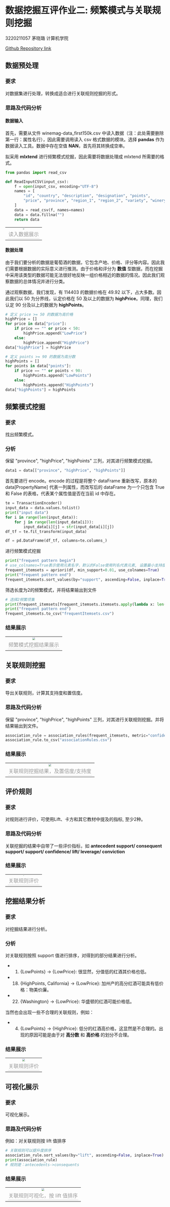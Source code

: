 # 数据挖掘互评作业二: 频繁模式与关联规则挖掘

3220211057 茅晓璐 计算机学院

[Github Repository link](https://github.com/Criinal/dataHomework2)

## 数据预处理

### 要求

对数据集进行处理，转换成适合进行关联规则挖掘的形式。

### 思路及代码分析

#### 数据输入

首先，需要从文件 winemag-data_first150k.csv 中读入数据（注：此处需要删除第一行：属性名行），因此需要调用读入 csv 格式数据的模块。选择 __pandas__ 作为数据读入工具。数据中存在空值 __NAN__，首先将其转换成空串。

拟采用 __mlxtend__ 进行频繁模式挖掘，因此需要将数据处理成 mlxtend 所需要的格式。


```Python
from pandas import read_csv

def ReadInputCSV(input_csv):
    f = open(input_csv, encoding="UTF-8")
    names = [
        "id", "country", "description", "designation", "points",
        "price", "province", "region_1", "region_2", "variety", "winery",
    ]
    data = read_csv(f, names=names)
    data = data.fillna("")
    return data
```
<center>
<table><tr>
<td><center><img style="zoom:30%"
src="./pic/1.png" border=0>
<br>
<div style="color:orange; border-bottom: 1px solid #d9d9d9;
display: inline-block;
color: #999;
padding: 2px;">读入数据展示</div>
</table>
</center>

#### 数据处理

由于我们要分析的数据是葡萄酒的数据，它包含产地、价格、评分等内容。因此我们需要根据数据的实际意义进行推测。由于价格和评分为 __数值__ 型数据，而在挖掘中采用该类型的数据可能无法很好地反映一组价格相近的数据的情况。因此我们观察数据的总体情况并进行分类。

通过观察数据，我们发现，有 114403 的数据价格在 49.92 以下，占大多数。因此我们以 50 为分界线，认定价格在 50 及以上的数据为 __highPrice__。同理，我们认定 90 分及以上的数据为 __highPoints__。

```Python
# 定义 price >= 50 的数据为高价格
highPrice = []
for price in data["price"]:
    if price == "" or price < 50:
        highPrice.append("LowPrice")
    else:
        highPrice.append("HighPrice")
data["highPrice"] = highPrice

# 定义 points >= 90 的数据为高分数
highPoints = []
for points in data["points"]:
    if price == "" or points < 90:
        highPoints.append("LowPoints")
    else:
        highPoints.append("HighPoints")
data["highPoints"] = highPoints
```

## 频繁模式挖掘

### 要求
找出频繁模式。

### 分析

保留 "province", "highPrice", "highPoints" 三列，对其进行频繁模式挖掘。

```Python
data1 = data[["province", "highPrice", "highPoints"]]
```

首先要进行 encode。encode 的过程是将整个 dataFrame 重新改写，原本的 data[PropertyName] 代表一列属性，而改写后的 dataFrame 为一个只包含 True 和 False 的表格，代表某个属性值是否在当前 id 中存在。

```Python
te = TransactionEncoder()
input_data = data.values.tolist()
print("input data")
for i in range(len(input_data)):
    for j in range(len(input_data[i])):
        input_data[i][j] = str(input_data[i][j])
df_tf = te.fit_transform(input_data)

df = pd.DataFrame(df_tf, columns=te.columns_)
```

进行频繁模式挖掘

```python
print("frequent pattern begin")
# use_colnames=True表示使用元素名字，默认的False使用列名代表元素, 设置最小支持度min_support
frequent_itemsets = apriori(df, min_support=0.01, use_colnames=True)
print("frequent pattern end")
frequent_itemsets.sort_values(by="support", ascending=False, inplace=True)
```

筛选长度为2的频繁模式，并将结果输出到文件

```Python
# 选择2频繁项集
print(frequent_itemsets[frequent_itemsets.itemsets.apply(lambda x: len(x)) == 2])
print("frequent pattern end")
frequent_itemsets.to_csv("frequentItemsets.csv")
```

### 结果展示
<center>
<table><tr>
<td><center><img style="zoom:50%"
src="./pic/2.png" border=0>
<br>
<div style="color:orange; border-bottom: 1px solid #d9d9d9;
display: inline-block;
color: #999;
padding: 2px;">频繁模式挖掘结果展示</div>
</table>
</center>

## 关联规则挖掘

### 要求
导出关联规则，计算其支持度和置信度。

### 思路及代码分析

保留 "province", "highPrice", "highPoints" 三列，对其进行关联规则挖掘。并将结果输出到文件。

```Python
association_rule = association_rules(frequent_itemsets, metric="confidence", min_threshold=0.1)
association_rule.to_csv("associationRules.csv")
```

### 结果展示
<center>
<table><tr>
<td><center><img style="zoom:50%"
src="./pic/5.png" border=0>
<br>
<div style="color:orange; border-bottom: 1px solid #d9d9d9;
display: inline-block;
color: #999;
padding: 2px;">关联规则挖掘结果，及置信度/支持度</div>
</table>
</center>

## 评价规则

### 要求
对规则进行评价，可使用Lift、卡方和其它教材中提及的指标, 至少2种。

### 思路及代码分析

关联挖掘的结果中自带了一些评价指标，如 __antecedent support/ consequent  support/ support/ confidence/ lift/ leverage/ conviction__

### 结果展示

<center>
<table><tr>
<td><center><img style="zoom:13%"
src="./pic/3.png" border=0>
<br>
<div style="color:orange; border-bottom: 1px solid #d9d9d9;
display: inline-block;
color: #999;
padding: 2px;">关联规则评价</div>
</table>
</center>

## 挖掘结果分析

### 要求
对挖掘结果进行分析。

### 分析
对关联规则按照 support 值进行排序，对得到的部分结果进行分析。

- 1. {LowPoints} -> {LowPrice}: 很显然，分值低的红酒其价格也低。
- 18. {HighPoints, California} -> {LowPrice}: 加州产的高分红酒可能具有低价格：物美价廉。
- 22. {Washington} -> {LowPrice}: 华盛顿的红酒可能价格低。

当然也会出现一些不合理的关联规则，例如：
- 4. {LowPoints} -> {HighPrice}: 低分的红酒高价格，这显然是不合理的。出现的原因可能是由于对 __高分数__ 和 __高价格__ 的划分不合理。

### 结果展示
<center>
<table><tr>
<td><center><img style="zoom:50%"
src="./pic/6.png" border=0>
<br>
<div style="color:orange; border-bottom: 1px solid #d9d9d9;
display: inline-block;
color: #999;
padding: 2px;">关联规则评价</div>
</table>
</center>

## 可视化展示

### 要求
可视化展示。

### 思路及代码分析

例如：对关联规则按 lift 值排序

```Python
# 关联规则可以提升度排序
association_rule.sort_values(by="lift", ascending=False, inplace=True)
print(association_rule)
# 规则是：antecedents->consequents
```

### 结果展示

<center>
<table><tr>
<td><center><img style="zoom:50%"
src="./pic/4.png" border=0>
<br>
<div style="color:orange; border-bottom: 1px solid #d9d9d9;
display: inline-block;
color: #999;
padding: 2px;">关联规则可视化，按 lift 值排序</div>
</table>
</center>

